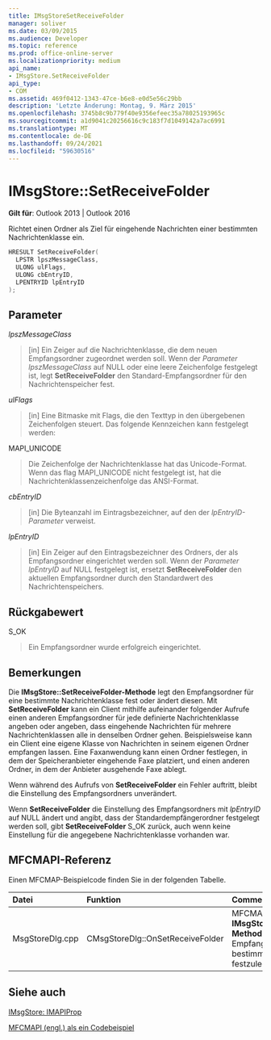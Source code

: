 ```yaml
---
title: IMsgStoreSetReceiveFolder
manager: soliver
ms.date: 03/09/2015
ms.audience: Developer
ms.topic: reference
ms.prod: office-online-server
ms.localizationpriority: medium
api_name:
- IMsgStore.SetReceiveFolder
api_type:
- COM
ms.assetid: 469f0412-1343-47ce-b6e8-e0d5e56c29bb
description: 'Letzte Änderung: Montag, 9. März 2015'
ms.openlocfilehash: 3745b8c9b779f40e9356efeec35a78025193965c
ms.sourcegitcommit: a1d9041c20256616c9c183f7d1049142a7ac6991
ms.translationtype: MT
ms.contentlocale: de-DE
ms.lasthandoff: 09/24/2021
ms.locfileid: "59630516"
---
```

# <a name="imsgstoresetreceivefolder"></a>IMsgStore::SetReceiveFolder

  
  
**Gilt für**: Outlook 2013 | Outlook 2016 
  
Richtet einen Ordner als Ziel für eingehende Nachrichten einer bestimmten Nachrichtenklasse ein.
  
```cpp
HRESULT SetReceiveFolder(
  LPSTR lpszMessageClass,
  ULONG ulFlags,
  ULONG cbEntryID,
  LPENTRYID lpEntryID
);
```

## <a name="parameters"></a>Parameter

 _lpszMessageClass_
  
> [in] Ein Zeiger auf die Nachrichtenklasse, die dem neuen Empfangsordner zugeordnet werden soll. Wenn der  _Parameter lpszMessageClass_ auf NULL oder eine leere Zeichenfolge festgelegt ist, legt **SetReceiveFolder** den Standard-Empfangsordner für den Nachrichtenspeicher fest. 
    
 _ulFlags_
  
> [in] Eine Bitmaske mit Flags, die den Texttyp in den übergebenen Zeichenfolgen steuert. Das folgende Kennzeichen kann festgelegt werden:
    
MAPI_UNICODE 
  
> Die Zeichenfolge der Nachrichtenklasse hat das Unicode-Format. Wenn das flag MAPI_UNICODE nicht festgelegt ist, hat die Nachrichtenklassenzeichenfolge das ANSI-Format.
    
 _cbEntryID_
  
> [in] Die Byteanzahl im Eintragsbezeichner, auf den der  _lpEntryID-Parameter_ verweist. 
    
 _lpEntryID_
  
> [in] Ein Zeiger auf den Eintragsbezeichner des Ordners, der als Empfangsordner eingerichtet werden soll. Wenn der  _Parameter lpEntryID_ auf NULL festgelegt ist, ersetzt **SetReceiveFolder** den aktuellen Empfangsordner durch den Standardwert des Nachrichtenspeichers. 
    
## <a name="return-value"></a>Rückgabewert

S_OK 
  
> Ein Empfangsordner wurde erfolgreich eingerichtet.
    
## <a name="remarks"></a>Bemerkungen

Die **IMsgStore::SetReceiveFolder-Methode** legt den Empfangsordner für eine bestimmte Nachrichtenklasse fest oder ändert diesen. Mit **SetReceiveFolder** kann ein Client mithilfe aufeinander folgender Aufrufe einen anderen Empfangsordner für jede definierte Nachrichtenklasse angeben oder angeben, dass eingehende Nachrichten für mehrere Nachrichtenklassen alle in denselben Ordner gehen. Beispielsweise kann ein Client eine eigene Klasse von Nachrichten in seinem eigenen Ordner empfangen lassen. Eine Faxanwendung kann einen Ordner festlegen, in dem der Speicheranbieter eingehende Faxe platziert, und einen anderen Ordner, in dem der Anbieter ausgehende Faxe ablegt.
  
Wenn während des Aufrufs von **SetReceiveFolder** ein Fehler auftritt, bleibt die Einstellung des Empfangsordners unverändert. 
  
Wenn **SetReceiveFolder** die Einstellung des Empfangsordners mit  _lpEntryID_ auf NULL ändert und angibt, dass der Standardempfängerordner festgelegt werden soll, gibt **SetReceiveFolder** S_OK zurück, auch wenn keine Einstellung für die angegebene Nachrichtenklasse vorhanden war. 
  
## <a name="mfcmapi-reference"></a>MFCMAPI-Referenz

Einen MFCMAP-Beispielcode finden Sie in der folgenden Tabelle.
  
|**Datei**|**Funktion**|**Comment**|
|:-----|:-----|:-----|
|MsgStoreDlg.cpp  <br/> |CMsgStoreDlg::OnSetReceiveFolder  <br/> |MFCMAPI verwendet die **IMsgStore::SetReceiveFolder-Methode,** um einen Ordner als Empfangsordner für eine bestimmte Nachrichtenklasse festzulegen.  <br/> |
   
## <a name="see-also"></a>Siehe auch



[IMsgStore: IMAPIProp](imsgstoreimapiprop.md)


[MFCMAPI (engl.) als ein Codebeispiel](mfcmapi-as-a-code-sample.md)

